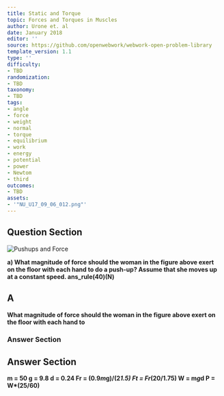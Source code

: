 ```yaml
---
title: Static and Torque
topic: Forces and Torques in Muscles
author: Urone et. al
date: January 2018
editor: ''
source: https://github.com/openwebwork/webwork-open-problem-library
template_version: 1.1
type: ''
difficulty:
- TBD
randomization:
- TBD
taxonomy:
- TBD
tags:
- angle
- force
- weight
- normal
- torque
- equilibrium
- work
- energy
- potential
- power
- Newtom
- third
outcomes:
- TBD
assets:
- '"NU_U17_09_06_012.png"'
---
```


## Question Section 

![Pushups and Force]("NU_U17_09_06_012.png")

<b>
a) What magnitude of force should the woman in the figure above exert on the floor with each hand to
do a push-up? Assume that she moves up at a constant speed. 
ans_rule(40)(N)

## A
What magnitude of force should the woman in the figure above exert on the floor with each hand to
### Answer Section


## Answer Section

m = 50
g = 9.8
d = 0.24
Fr = (0.9*m*g)/(2*1.5)
Ft = Fr*(20/1.75)
W = m*g*d
P = W*(25/60)